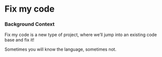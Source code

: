 # Fix my code

### Background Context

Fix my code is a new type of project, where we’ll jump into an existing code base and fix it!

Sometimes you will know the language, sometimes not.

